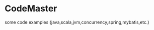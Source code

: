 CodeMaster
==================================
some code examples (java,scala,jvm,concurrency,spring,mybatis,etc.)